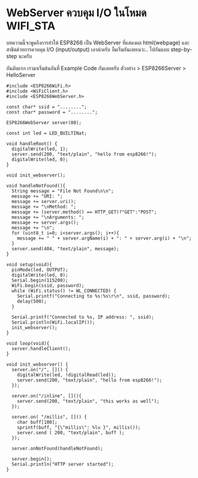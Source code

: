 # WebServer ควบคุม I/O ในโหมด WIFI_STA

บทความนี้จะพูดถึงการทำให้ ESP8266 เป็น WebServer ที่แสดงผล html(webpage) และสาธิตด้วยการควบคุม I/O (input/output) 
เอาล่ะครับ งั้นเริ่มกันเลยเนาะ.. ไปกันแบบ step-by-step นะครับ

อันดับแรก เรามาเริ่มต้นกันที่ Example Code กันเลยครับ ตัวอย่าง > ESP8266Server > HelloServer

```
#include <ESP8266WiFi.h>
#include <WiFiClient.h>
#include <ESP8266WebServer.h>

const char* ssid = "........";
const char* password = "........";

ESP8266WebServer server(80);

const int led = LED_BUILTINat;

void handleRoot() {
  digitalWrite(led, 1);
  server.send(200, "text/plain", "hello from esp8266!");
  digitalWrite(led, 0);
}

void init_webserver();

void handleNotFound(){
  String message = "File Not Found\n\n";
  message += "URI: ";
  message += server.uri();
  message += "\nMethod: ";
  message += (server.method() == HTTP_GET)?"GET":"POST";
  message += "\nArguments: ";
  message += server.args();
  message += "\n";
  for (uint8_t i=0; i<server.args(); i++){
    message += " " + server.argName(i) + ": " + server.arg(i) + "\n";
  }
  server.send(404, "text/plain", message);
}

void setup(void){
  pinMode(led, OUTPUT);
  digitalWrite(led, 0);
  Serial.begin(115200);
  WiFi.begin(ssid, password);
  while (WiFi.status() != WL_CONNECTED) {
    Serial.printf("Connecting to %s:%s\r\n", ssid, password);
    delay(500);
  }
 
  Serial.printf("Connected to %s, IP address: ", ssid);
  Serial.println(WiFi.localIP());
  init_webserver();
}

void loop(void){
  server.handleClient();
}

void init_webserver() {
  server.on("/", []() {
    digitalWrite(led, !digitalRead(led));
    server.send(200, "text/plain", "hello from esp8266!");
  });

  server.on("/inline", [](){
    server.send(200, "text/plain", "this works as well");
  });

  server.on( "/millis", []() {
    char buff[100];
    sprintf(buff, "{\"millis\": %lu }", millis());
    server.send ( 200, "text/plain", buff );
  });  

  server.onNotFound(handleNotFound);

  server.begin();
  Serial.println("HTTP server started");
}
```